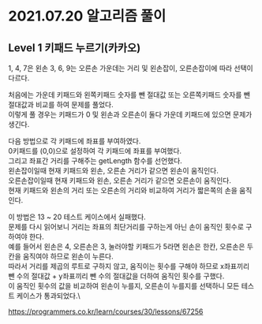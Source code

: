 # 2021.07.20 알고리즘 풀이

## Level 1 키패드 누르기(카카오)

1, 4, 7은 왼손 3, 6, 9는 오른손 가운데는 거리 및 왼손잡이, 오른손잡이에 따라 선택이 다르다.

처음에는 가운데 키패드와 왼쪽키패드 숫자를 뺀 절대값 또는 오른쪽키패드 숫자를 뺀 절대값과 비교를 하여 문제를 풀었다.\
이렇게 풀 경우는 키패드가 0 및 왼손과 오른손이 둘다 가운데 키패드에 있으면 문제가 생긴다.

다음 방법으로 각 키패드에 좌표를 부여하였다.\
0키패드를 (0,0)으로 설정하여 각 키패드에 좌표를 부여했다.\
그리고 좌표간 거리를 구해주는 getLength 함수를 선언했다.\
왼손잡이일때 현재 키패드와 왼손, 오른손 거리가 같으면 왼손이 움직인다.\
오른손잡이일때 현재 키패드와 왼손, 오른손 거리가 같으면 오른손이 움직인다.\
현재 키패드와 왼손의 거리 또는 오른손의 거리와 비교하여 거리가 짧은쪽의 손을 움직인다.

이 방법은 13 ~ 20 테스트 케이스에서 실패했다.\
문제를 다시 읽어보니 거리는 좌표의 최단거리를 구하는게 아닌 손이 움직인 횟수로 구하여야 한다.\
예를 들어서 왼손은 4, 오른손은 3, 눌러야할 키패드가 5라면 왼손은 한칸, 오른손은 두칸을 움직여야 하므로 왼손이 누른다.\
따라서 거리를 제곱의 루트로 구하지 않고, 움직이는 횟수를 구해야 하므로 x좌표끼리 뺀 수의 절대값 + y좌표끼리 뺀 수의 절대값을 더하여 움직인 횟수를 구했다.\
이 움직인 횟수의 값을 비교하여 왼손이 누를지, 오른손이 누를지를 선택하니 모든 테스트 케이스가 통과되었다.\

https://programmers.co.kr/learn/courses/30/lessons/67256
